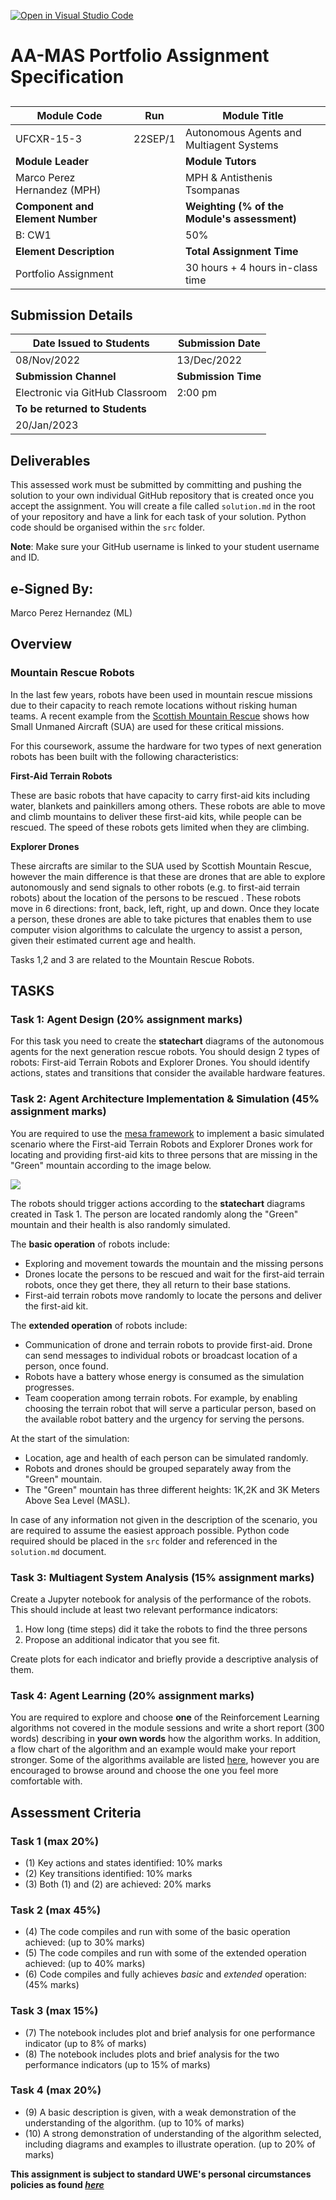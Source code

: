 [![Open in Visual Studio Code](https://classroom.github.com/assets/open-in-vscode-c66648af7eb3fe8bc4f294546bfd86ef473780cde1dea487d3c4ff354943c9ae.svg)](https://classroom.github.com/online_ide?assignment_repo_id=9298969&assignment_repo_type=AssignmentRepo)
# AA-MAS Portfolio Assignment Specification

## 

| **Module Code**                  	| **Run**  	| **Module Title**                                	|
|----------------------------------	|----------	|-------------------------------------------------	|
| UFCXR-15-3                       	| 22SEP/1  	| Autonomous Agents and Multiagent Systems        	|
| **Module Leader**                	|          	| **Module Tutors**                               	|
| Marco Perez Hernandez (MPH)            	|          	| MPH & Antisthenis Tsompanas 	|
| **Component and Element Number** 	|          	| **Weighting (% of the Module's assessment)**    	|
| B: CW1                           	|          	| 50%                                             	|
| **Element Description**          	|          	| **Total Assignment Time**                       	|
| Portfolio Assignment             	|          	| 30 hours + 4 hours in-class time                	|


## Submission Details

| **Date Issued to Students**     	| **Submission Date** 	|
|---------------------------------	|---------------------	|
| 08/Nov/2022                     	| 13/Dec/2022         	|
| **Submission Channel**          	| **Submission Time** 	|
| Electronic via GitHub Classroom 	| 2:00 pm             	|
| **To be returned to Students**  	|                     	|
| 20/Jan/2023                     	|                     	|

## Deliverables

This assessed work must be submitted by committing and pushing the solution to your own individual GitHub repository that is created once you accept the assignment. You will create a file called `solution.md` in the root of your repository and have a link for each task of your solution. Python code should be organised within the `src` folder.

**Note**: Make sure your GitHub username is linked to your student username and ID.

## e-Signed By:

Marco Perez Hernandez (ML)


## Overview

### **Mountain Rescue Robots**

In the last few years, robots have been used in mountain rescue missions due to their capacity to reach remote locations without risking human teams. A recent example from the [Scottish Mountain Rescue](https://www.bbc.com/news/articles/czqd74e34w9o) shows how Small Unmaned Aircraft (SUA) are used for these critical missions.

For this coursework, assume the hardware for two types of next generation robots has been built with the following characteristics:

**First-Aid Terrain Robots**

These are basic robots that have capacity to carry first-aid kits including water, blankets and painkillers among others. These robots are able to move and climb mountains to deliver these first-aid kits, while people can be rescued. The speed of these robots gets limited when they are climbing. 

**Explorer Drones**

These aircrafts are similar to the SUA used by Scottish Mountain Rescue, however the main difference is that these are drones that are able to explore autonomously and send signals to other robots (e.g. to first-aid terrain robots) about the location of the persons to be rescued . These robots move in 6 directions: front, back, left, right, up and down. Once they locate a person, these drones are able to take pictures that enables them to use computer vision algorithms to calculate the urgency to assist a person, given their estimated current age and health.

Tasks 1,2 and 3 are related to the Mountain Rescue Robots.

## **TASKS**

### Task 1:  Agent Design (20% assignment marks)

For this task you need to create the **statechart** diagrams of the autonomous agents for the next generation rescue robots. You should design 2 types of robots: First-aid Terrain Robots and Explorer Drones. You should identify actions, states and transitions that consider the available hardware features.

### Task 2: Agent Architecture Implementation & Simulation (45% assignment marks)

You are required to use the [mesa framework](https://mesa.readthedocs.io/en/latest/) to implement a basic simulated scenario where the First-aid Terrain Robots and Explorer Drones work for locating and providing first-aid kits to three persons that are missing in the "Green" mountain according to the image below.  


![](img/rescue-scenario.png)

The robots should trigger actions according to the **statechart** diagrams created in Task 1. The person are located randomly along the "Green" mountain and their health is also randomly simulated.

The **basic operation** of robots include:

* Exploring and movement towards the mountain and the missing persons
* Drones locate the persons to be rescued and wait for the first-aid terrain robots, once they get there, they all return to their base stations.
* First-aid terrain robots move randomly to locate the persons and deliver the first-aid kit.

The **extended operation** of robots include:

* Communication of drone and terrain robots to provide first-aid. Drone can send messages to individual robots or broadcast location of a person, once found. 
* Robots have a battery whose energy is consumed as the simulation progresses.
* Team cooperation among terrain robots. For example, by enabling choosing the terrain robot that will serve a particular person, based on the available robot battery and the urgency for serving the persons. 

At the start of the simulation:

* Location, age and health of each person can be simulated randomly. 
* Robots and drones should be grouped separately away from the "Green" mountain.
* The "Green" mountain has three different heights: 1K,2K and 3K Meters Above Sea Level (MASL).

In case of any information not given in the description of the scenario, you are required to assume the easiest approach possible. Python code required should be placed in the `src` folder and referenced in the `solution.md` document.

### Task 3: Multiagent System Analysis (15% assignment marks)

Create a Jupyter notebook for analysis of the performance of the robots. This should include at least two relevant performance indicators:

1. How long (time steps) did it take the robots to find the three persons
2. Propose an additional indicator that you see fit.

Create plots for each indicator and briefly provide a descriptive analysis of them.

### Task 4: Agent Learning (20% assignment marks)

You are required to explore and choose **one** of the Reinforcement Learning algorithms not covered in the module sessions and write a short report (300 words) describing in **your own words** how the algorithm works. In addition, a flow chart of the algorithm and an example would make your report stronger. Some of the algorithms available are listed [here](https://docs.ray.io/en/latest/rllib/rllib-algorithms.html), however you are encouraged to browse around and choose the one you feel more comfortable with.

## Assessment Criteria

### Task 1 (max 20%)

* (1) Key actions and states identified: 10% marks
* (2) Key transitions identified: 10% marks
* (3) Both (1) and (2) are achieved: 20% marks

### Task 2 (max 45%)

* (4) The code compiles and run with some of the basic operation achieved: (up to 30% marks)
* (5) The code compiles and run with some of the extended operation achieved: (up to 40% marks)
* (6) Code compiles and fully achieves *basic* and *extended* operation: (45% marks)

### Task 3 (max 15%)

* (7) The notebook includes plot and brief analysis for one performance indicator (up to 8% of marks)
* (8) The notebook includes plots and brief analysis for the two performance indicators (up to 15% of marks)

### Task 4 (max 20%)

* (9) A basic description is given, with a weak demonstration of the understanding of the algorithm. (up to 10% of marks)
* (10) A strong demonstration of understanding of the algorithm selected, including diagrams and examples to illustrate operation. (up to 20% of marks)





**This assignment is subject to standard UWE's personal circumstances policies as found [*here*](https://www.uwe.ac.uk/study/academic-information/personal-circumstances/late-submission-window)**
